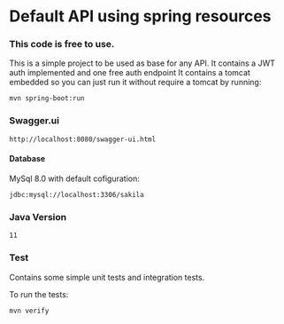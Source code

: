 # Default API using spring resources

### This code is free to use.

This is a simple project to be used as base for any API. It contains a JWT auth implemented and one free auth endpoint It contains a tomcat embedded so you can just run it without require a tomcat by running:
```
mvn spring-boot:run
```

### Swagger.ui
```
http://localhost:8080/swagger-ui.html
```

#### Database 
MySql 8.0 with default cofiguration: 

```
jdbc:mysql://localhost:3306/sakila
```

### Java Version

```
11
```

### Test
Contains some simple unit tests and integration tests.

To run the tests:
```
mvn verify
```
